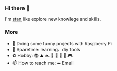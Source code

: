 
<!-- <img align="right" src="https://github-readme-stats.vercel.app/api?username=stanhe&show_icons=true&icon_color=CE1D2D&text_color=718096&bg_color=ffffff&hide_title=true" />
 <img src="http://stanhe.github.io/assets/images/avatar.jpg" width="20%" align="top"/> -->

### Hi there 👋

<p>I'm <a href="https://stanhe.github.io/">stan</a>,like 
explore new knowlege and skills.</p>

### More

- 🌱 Doing some funny projects with Raspberry Pi
- 🌃 Sparetime: learning、diy tools
- ⚽ Hobby: 📚 ⛰️ 🏊 🏀 🏓 🏸 🎱 🎮 
- 📫 How to reach me: ⬅ Email
<!--
**stanhe/stanhe** is a ✨ _special_ ✨ repository because its `README.md` (this file) appears on your GitHub profile.

Here are some ideas to get you started:

- 🔭 I’m currently working on ...
- 🌱 I’m currently learning ...
- 👯 I’m looking to collaborate on ...
- 🤔 I’m looking for help with ...
- 💬 Ask me about ...
- 📫 How to reach me: ...
- 😄 Pronouns: ...
- ⚡ Fun fact: ...
-->
